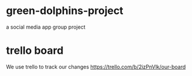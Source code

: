 # green-dolphins-project
a social media app group project

# trello board
We use trello to track our changes
https://trello.com/b/2izPnVlk/our-board
